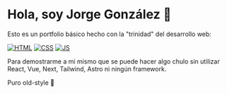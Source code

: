 # Hola, soy Jorge González 👋

Esto es un portfolio básico hecho con la "trinidad" del desarrollo web:

[![HTML](https://img.shields.io/badge/Html-F77800?style=for-the-badge&logo=html5&logoColor=white&labelColor=101010)]()
[![CSS](https://img.shields.io/badge/Css-1C6CE0?style=for-the-badge&logo=css3&logoColor=white&labelColor=101010)]()
[![JS](https://img.shields.io/badge/Javascript-FFF300?style=for-the-badge&logo=javascript&logoColor=white&labelColor=101010)]()

Para demostrarme a mi mismo que se puede hacer algo chulo sin utilizar React, Vue, Next, Tailwind, Astro ni ningún framework.

Puro old-style 😤
